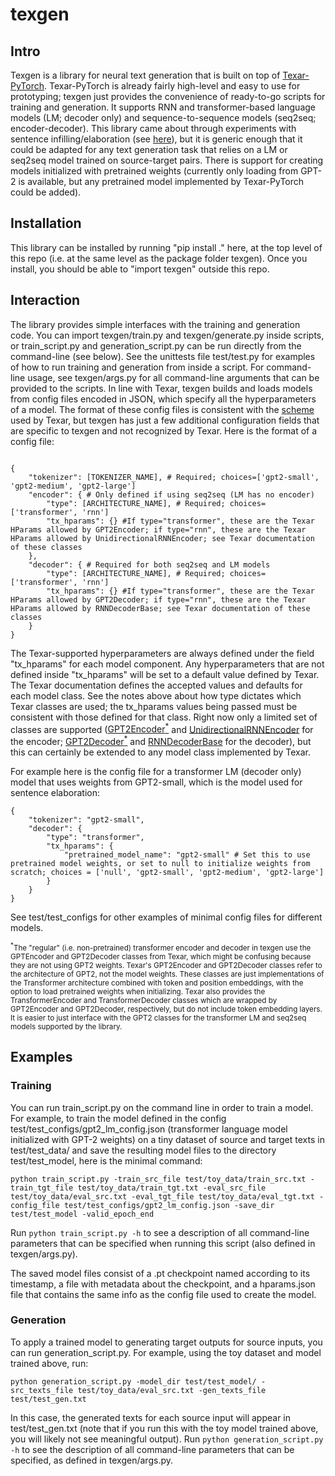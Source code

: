 # texgen

## Intro

Texgen is a library for neural text generation that is built on top of [Texar-PyTorch](https://github.com/asyml/texar-pytorch). Texar-PyTorch is already fairly high-level and easy to use for prototyping; texgen just provides the convenience of ready-to-go scripts for training and generation. It supports RNN and transformer-based language models (LM; decoder only) and sequence-to-sequence models (seq2seq; encoder-decoder). This library came about through experiments with sentence infilling/elaboration (see [here](https://github.com/roemmele/insentivize)), but it is generic enough that it could be adapted for any text generation task that relies on a LM or seq2seq model trained on source-target pairs. There is support for creating models initialized with pretrained weights (currently only loading from GPT-2 is available, but any pretrained model implemented by Texar-PyTorch could be added).

## Installation

This library can be installed by running "pip install ." here, at the top level of this repo (i.e. at the same level as the package folder texgen). Once you install, you should be able to "import texgen" outside this repo.

## Interaction

The library provides simple interfaces with the training and generation code. You can import texgen/train.py and texgen/generate.py inside scripts, or train_script.py and generation_script.py can be run directly from the command-line (see below). See the unittests file test/test.py for examples of how to run training and generation from inside a script. For command-line usage, see texgen/args.py for all command-line arguments that can be provided to the scripts. In line with Texar, texgen builds and loads models from config files encoded in JSON, which specify all the hyperparameters of a model. The format of these config files is consistent with the [scheme](https://texar-pytorch.readthedocs.io/en/latest/code/hyperparams.html) used by Texar, but texgen has just a few additional configuration fields that are specific to texgen and not recognized by Texar. Here is the format of a config file:

```

{
    "tokenizer": [TOKENIZER_NAME], # Required; choices=['gpt2-small', 'gpt2-medium', 'gpt2-large']
    "encoder": { # Only defined if using seq2seq (LM has no encoder)
        "type": [ARCHITECTURE_NAME], # Required; choices=['transformer', 'rnn']
        "tx_hparams": {} #If type="transformer", these are the Texar HParams allowed by GPT2Encoder; if type="rnn", these are the Texar HParams allowed by UnidirectionalRNNEncoder; see Texar documentation of these classes
    },
    "decoder": { # Required for both seq2seq and LM models
        "type": [ARCHITECTURE_NAME], # Required; choices=['transformer', 'rnn']
        "tx_hparams": {} #If type="transformer", these are the Texar HParams allowed by GPT2Decoder; if type="rnn", these are the Texar HParams allowed by RNNDecoderBase; see Texar documentation of these classes
    }
}
```

The Texar-supported hyperparameters are always defined under the field "tx_hparams" for each model component. Any hyperparameters that are not defined inside "tx_hparams" will be set to a default value defined by Texar. The Texar documentation defines the accepted values and defaults for each model class. See the notes above about how type dictates which Texar classes are used; the tx_hparams values being passed must be consistent with those defined for that class. Right now only a limited set of classes are supported ([GPT2Encoder<sup>\*</sup>](https://texar-pytorch.readthedocs.io/en/latest/code/modules.html#gpt2encoder) and [UnidirectionalRNNEncoder](https://texar-pytorch.readthedocs.io/en/latest/code/modules.html#unidirectionalrnnencoder) for the encoder; [GPT2Decoder<sup>\*</sup>](https://texar-pytorch.readthedocs.io/en/latest/code/modules.html#gpt2decoder) and [RNNDecoderBase](https://texar-pytorch.readthedocs.io/en/latest/code/modules.html#rnndecoderbase) for the decoder), but this can certainly be extended to any model class implemented by Texar.

For example here is the config file for a transformer LM (decoder only) model that uses weights from GPT2-small, which is the model used for sentence elaboration:

```
{
    "tokenizer": "gpt2-small",
    "decoder": {
        "type": "transformer",
        "tx_hparams": {
            "pretrained_model_name": "gpt2-small" # Set this to use pretrained model weights, or set to null to initialize weights from scratch; choices = ['null', 'gpt2-small', 'gpt2-medium', 'gpt2-large']
        }
    }
}
```

See test/test_configs for other examples of minimal config files for different models.

<sub><sup>\*</sup>The "regular" (i.e. non-pretrained) transformer encoder and decoder in texgen use the GPTEncoder and GPT2Decoder classes from Texar, which might be confusing because they are not using GPT2 weights. Texar's GPT2Encoder and GPT2Decoder classes refer to the architecture of GPT2, not the model weights. These classes are just implementations of the Transformer architecture combined with token and position embeddings, with the option to load pretrained weights when initializing. Texar also provides the TransformerEncoder and TransformerDecoder classes which are wrapped by GPT2Encoder and GPT2Decoder, respectively, but do not include token embedding layers. It is easier to just interface with the GPT2 classes for the transformer LM and seq2seq models supported by the library.</sub>

## Examples

### Training

You can run train_script.py on the command line in order to train a model. For example, to train the model defined in the config test/test_configs/gpt2_lm_config.json (transformer language model initialized with GPT-2 weights) on a tiny dataset of source and target texts in test/test_data/ and save the resulting model files to the directory test/test_model, here is the minimal command:

```
python train_script.py -train_src_file test/toy_data/train_src.txt -train_tgt_file test/toy_data/train_tgt.txt -eval_src_file test/toy_data/eval_src.txt -eval_tgt_file test/toy_data/eval_tgt.txt -config_file test/test_configs/gpt2_lm_config.json -save_dir test/test_model -valid_epoch_end
```

Run `python train_script.py -h` to see a description of all command-line parameters that can be specified when running this script (also defined in texgen/args.py).

The saved model files consist of a .pt checkpoint named according to its timestamp, a file with metadata about the checkpoint, and a hparams.json file that contains the same info as the config file used to create the model.

### Generation

To apply a trained model to generating target outputs for source inputs, you can run generation_script.py. For example, using the toy dataset and model trained above, run:

```
python generation_script.py -model_dir test/test_model/ -src_texts_file test/toy_data/eval_src.txt -gen_texts_file test/test_gen.txt
```

In this case, the generated texts for each source input will appear in test/test_gen.txt (note that if you run this with the toy model trained above, you will likely not see meaningful output). Run `python generation_script.py -h` to see the description of all command-line parameters that can be specified, as defined in texgen/args.py.
